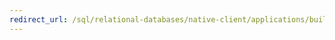 ```yaml
---
redirect_url: /sql/relational-databases/native-client/applications/building-applications-with-sql-server-native-client?toc=%2fsql%2frelational-databases%2fnative-client%2fapplications%2ftoc.json
---
```


